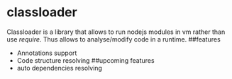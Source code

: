 # classloader
Classloader is a library that allows to run nodejs modules in vm rather than use *require*. Thus allows to analyse/modify code in a runtime.
##features
* Annotations support
* Code structure resolving
##upcoming features
* auto dependencies resolving